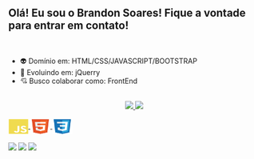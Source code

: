## Olá! Eu sou o Brandon Soares! Fique a vontade para entrar em contato!

<br>

- :alien: Domínio em: HTML/CSS/JAVASCRIPT/BOOTSTRAP
- :robot: Evoluindo em: jQuerry
- :cupid: Busco colaborar como: FrontEnd

<br>

<div align="center">
  <a href="https://github.com/eslleydev">
  <img height="180em" src="https://github-readme-stats.vercel.app/api?username=eslleydev&show_icons=true&theme=tokyonight&include_all_commits=true&count_private=true"/>
  <img height="180em" src="https://github-readme-stats.vercel.app/api/top-langs/?username=eslleydev&layout=compact&langs_count=7&theme=tokyonight"/>
</div>
<div style="display: inline_block"><br>
  <img align="center" alt="eslley-Js" height="30" width="40" src="https://raw.githubusercontent.com/devicons/devicon/master/icons/javascript/javascript-plain.svg">  
  <img align="center" alt="eslley-HTML" height="30" width="40" src="https://raw.githubusercontent.com/devicons/devicon/master/icons/html5/html5-original.svg">
  <img align="center" alt="eslley-CSS" height="30" width="40" src="https://raw.githubusercontent.com/devicons/devicon/master/icons/css3/css3-original.svg">
</div>
  <br>
<div>   
  <a href="https://instagram.com/eslley.dev" target="_blank"><img src="https://img.shields.io/badge/-Instagram-%23E4405F?style=for-the-badge&logo=instagram&logoColor=white" target="_blank"></a> 	  
  <a href = "mailto:brandoneslley68@gmail.com"><img src="https://img.shields.io/badge/-Gmail-%23333?style=for-the-badge&logo=gmail&logoColor=white" target="_blank"></a>
  <a href="https://www.linkedin.com/in/brandon-soares-3b6164223/" target="_blank"><img src="https://img.shields.io/badge/-LinkedIn-%230077B5?style=for-the-badge&logo=linkedin&logoColor=white" target="_blank"></a> 
  
 
 
</div>
